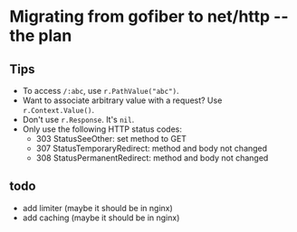# Migrating from gofiber to net/http -- the plan

## Tips

- To access `/:abc`, use `r.PathValue("abc")`.
- Want to associate arbitrary value with a request? Use `r.Context.Value()`.
- Don't use `r.Response`. It's `nil`.
- Only use the following HTTP status codes:
  - 303 StatusSeeOther: set method to GET
  - 307 StatusTemporaryRedirect: method and body not changed
  - 308 StatusPermanentRedirect: method and body not changed

## todo

- add limiter (maybe it should be in nginx)
- add caching (maybe it should be in nginx)
